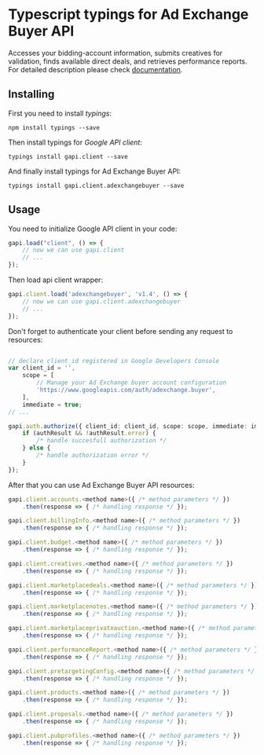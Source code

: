 # Typescript typings for Ad Exchange Buyer API
Accesses your bidding-account information, submits creatives for validation, finds available direct deals, and retrieves performance reports.
For detailed description please check [documentation](https://developers.google.com/ad-exchange/buyer-rest).

## Installing

First you need to install *typings*:
```
npm install typings --save 
```

Then install typings for *Google API client*:
```
typings install gapi.client --save 
```

And finally install typings for Ad Exchange Buyer API:
```
typings install gapi.client.adexchangebuyer --save 
```

## Usage

You need to initialize Google API client in your code:
```typescript
gapi.load("client", () => { 
    // now we can use gapi.client
    // ... 
});
```

Then load api client wrapper:
```typescript
gapi.client.load('adexchangebuyer', 'v1.4', () => {
    // now we can use gapi.client.adexchangebuyer
    // ... 
});
```

Don't forget to authenticate your client before sending any request to resources:
```typescript

// declare client_id registered in Google Developers Console
var client_id = '',
    scope = [     
        // Manage your Ad Exchange buyer account configuration
        'https://www.googleapis.com/auth/adexchange.buyer',
    ],
    immediate = true;
// ...

gapi.auth.authorize({ client_id: client_id, scope: scope, immediate: immediate }, authResult => {
    if (authResult && !authResult.error) {
        /* handle succesfull authorization */
    } else {
        /* handle authorization error */
    }
});            
```

After that you can use Ad Exchange Buyer API resources:

```typescript
gapi.client.accounts.<method name>({ /* method parameters */ })
    .then(response => { /* handling response */ });

gapi.client.billingInfo.<method name>({ /* method parameters */ })
    .then(response => { /* handling response */ });

gapi.client.budget.<method name>({ /* method parameters */ })
    .then(response => { /* handling response */ });

gapi.client.creatives.<method name>({ /* method parameters */ })
    .then(response => { /* handling response */ });

gapi.client.marketplacedeals.<method name>({ /* method parameters */ })
    .then(response => { /* handling response */ });

gapi.client.marketplacenotes.<method name>({ /* method parameters */ })
    .then(response => { /* handling response */ });

gapi.client.marketplaceprivateauction.<method name>({ /* method parameters */ })
    .then(response => { /* handling response */ });

gapi.client.performanceReport.<method name>({ /* method parameters */ })
    .then(response => { /* handling response */ });

gapi.client.pretargetingConfig.<method name>({ /* method parameters */ })
    .then(response => { /* handling response */ });

gapi.client.products.<method name>({ /* method parameters */ })
    .then(response => { /* handling response */ });

gapi.client.proposals.<method name>({ /* method parameters */ })
    .then(response => { /* handling response */ });

gapi.client.pubprofiles.<method name>({ /* method parameters */ })
    .then(response => { /* handling response */ });
```